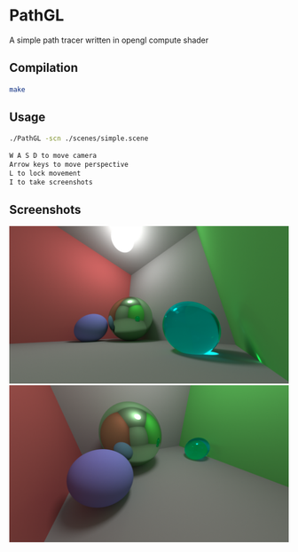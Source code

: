 # PathGL
A simple path tracer written in opengl compute shader
## Compilation
```bash
make
```
## Usage
```bash
./PathGL -scn ./scenes/simple.scene
```
	W A S D to move camera
	Arrow keys to move perspective
	L to lock movement
	I to take screenshots
## Screenshots
![alt text](https://raw.githubusercontent.com/AdamYuan/PathGL/master/screenshots/s1.png)
![alt text](https://raw.githubusercontent.com/AdamYuan/PathGL/master/screenshots/s2.png)
